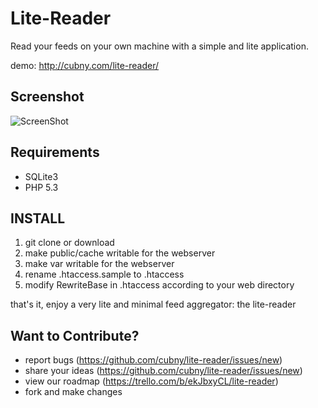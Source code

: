 Lite-Reader
===========
Read your feeds on your own machine with a simple and lite application.

demo: http://cubny.com/lite-reader/


Screenshot
----------
![ScreenShot](https://raw.github.com/cubny/lite-reader/master/public/images/screenshot.png)

Requirements
---------------
- SQLite3
- PHP 5.3

INSTALL
--------
1. git clone or download
2. make public/cache writable for the webserver
3. make var writable for the webserver
4. rename .htaccess.sample to .htaccess
5. modify RewriteBase in .htaccess according to your web directory

that's it, enjoy a very lite and minimal feed aggregator: the lite-reader


Want to Contribute?
-------------------
- report bugs (https://github.com/cubny/lite-reader/issues/new)
- share your ideas (https://github.com/cubny/lite-reader/issues/new)
- view our roadmap (https://trello.com/b/ekJbxyCL/lite-reader)
- fork and make changes
